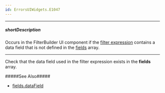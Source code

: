```yaml
---
id: ErrorsUIWidgets.E1047
---
```

---
##### shortDescription
Occurs in the FilterBuilder UI component if the [filter expression](/api-reference/10%20UI%20Widgets/dxFilterBuilder/1%20Configuration/value.md '/Documentation/ApiReference/UI_Components/dxFilterBuilder/Configuration/#value') contains a data field that is not defined in the [fields](/api-reference/10%20UI%20Widgets/dxFilterBuilder/1%20Configuration/fields '/Documentation/ApiReference/UI_Components/dxFilterBuilder/Configuration/#fields') array.

---
Check that the data field used in the filter expression exists in the **fields** array.

#####See Also#####
- [fields.dataField](/api-reference/_hidden/dxFilterBuilderField/dataField.md '/Documentation/ApiReference/UI_Components/dxFilterBuilder/Configuration/fields/#dataField')